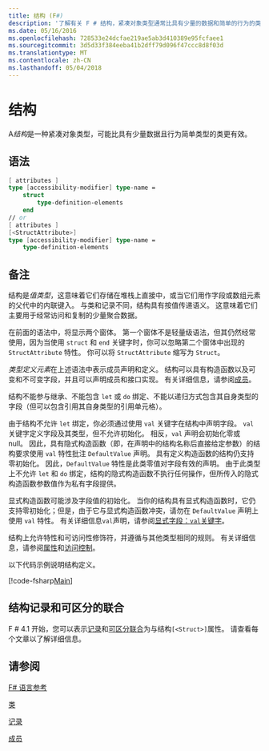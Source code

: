 ```yaml
---
title: 结构 (F#)
description: '了解有关 F # 结构，紧凑对象类型通常比具有少量的数据和简单的行为的类型的类更有效。'
ms.date: 05/16/2016
ms.openlocfilehash: 728533e24dcfae219ae5ab3d410389e95fcfaee1
ms.sourcegitcommit: 3d5d33f384eeba41b2dff79d096f47ccc8d8f03d
ms.translationtype: MT
ms.contentlocale: zh-CN
ms.lasthandoff: 05/04/2018
---
```

# <a name="structures"></a>结构

A*结构*是一种紧凑对象类型，可能比具有少量数据且行为简单类型的类更有效。

## <a name="syntax"></a>语法

```fsharp
[ attributes ]
type [accessibility-modifier] type-name =
    struct
        type-definition-elements
    end
// or
[ attributes ]
[<StructAttribute>]
type [accessibility-modifier] type-name =
    type-definition-elements
```

## <a name="remarks"></a>备注
结构是*值类型*，这意味着它们存储在堆栈上直接中，或当它们用作字段或数组元素的父代中的内联键入。 与类和记录不同，结构具有按值传递语义。 这意味着它们主要用于经常访问和复制的少量聚合数据。

在前面的语法中，将显示两个窗体。 第一个窗体不是轻量级语法，但其仍然经常使用，因为当使用 `struct` 和 `end` 关键字时，你可以忽略第二个窗体中出现的 `StructAttribute` 特性。 你可以将 `StructAttribute` 缩写为 `Struct`。

*类型定义元素*在上述语法中表示成员声明和定义。 结构可以具有构造函数以及可变和不可变字段，并且可以声明成员和接口实现。 有关详细信息，请参阅[成员](members/index.md)。

结构不能参与继承、不能包含 `let` 或 `do` 绑定、不能以递归方式包含其自身类型的字段（但可以包含引用其自身类型的引用单元格）。

由于结构不允许 `let` 绑定，你必须通过使用 `val` 关键字在结构中声明字段。 `val` 关键字定义字段及其类型，但不允许初始化。 相反，`val` 声明会初始化零或 null。 因此，具有隐式构造函数（即，在声明中的结构名称后直接给定参数）的结构要求使用 `val` 特性批注 `DefaultValue` 声明。 具有定义构造函数的结构仍支持零初始化。 因此，`DefaultValue` 特性是此类零值对字段有效的声明。 由于此类型上不允许 `let` 和 `do` 绑定，结构的隐式构造函数不执行任何操作，但所传入的隐式构造函数参数值作为私有字段提供。

显式构造函数可能涉及字段值的初始化。 当你的结构具有显式构造函数时，它仍支持零初始化；但是，由于它与显式构造函数冲突，请勿在 `DefaultValue` 声明上使用 `val` 特性。 有关详细信息`val`声明，请参阅[显式字段：`val`关键字](members/explicit-fields-the-val-keyword.md)。

结构上允许特性和可访问性修饰符，并遵循与其他类型相同的规则。 有关详细信息，请参阅[属性](attributes.md)和[访问控制](access-control.md)。

以下代码示例说明结构定义。

[!code-fsharp[Main](../../../samples/snippets/fsharp/lang-ref-1/snippet2501.fs)]

## <a name="struct-records-and-discriminated-unions"></a>结构记录和可区分的联合

F # 4.1 开始，您可以表示[记录](records.md)和[可区分联合](discriminated-unions.md)为与结构`[<Struct>]`属性。  请查看每个文章以了解详细信息。
    
## <a name="see-also"></a>请参阅
[F# 语言参考](index.md)

[类](classes.md)

[记录](records.md)

[成员](members/index.md)

